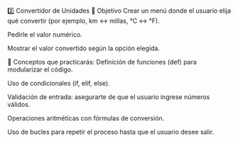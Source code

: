 2️⃣ Convertidor de Unidades
🎯 Objetivo
Crear un menú donde el usuario elija qué convertir (por ejemplo, km ↔ millas, °C ↔ °F).

Pedirle el valor numérico.

Mostrar el valor convertido según la opción elegida.

🧩 Conceptos que practicarás:
Definición de funciones (def) para modularizar el código.

Uso de condicionales (if, elif, else).

Validación de entrada: asegurarte de que el usuario ingrese números válidos.

Operaciones aritméticas con fórmulas de conversión.

Uso de bucles para repetir el proceso hasta que el usuario desee salir.
